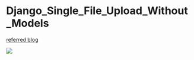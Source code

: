 # Django_Single_File_Upload_Without_Models

[referred blog](https://narito.ninja/blog/detail/92/#_6)

![](.gif)
